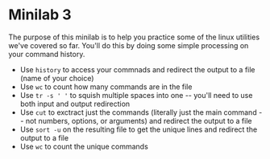 # Minilab 3

The purpose of this minilab is to help you practice some of
the linux utilities we've covered so far.  You'll do this
by doing some simple processing on your command history.

* Use `history` to access your commnads and redirect the
  output to a file (name of your choice)
* Use `wc` to count how many commands are in the file
* Use `tr -s ' '` to squish multiple spaces into one --
  you'll need to use both input and output redirection
* Use `cut` to exctract just the commands (literally just the
  main command -- not numbers, options, or arguments)
  and redirect the output to a file
* Use `sort -u` on the resulting file to get the unique lines
  and redirect the output to a file
* Use `wc` to count the unique commands 
